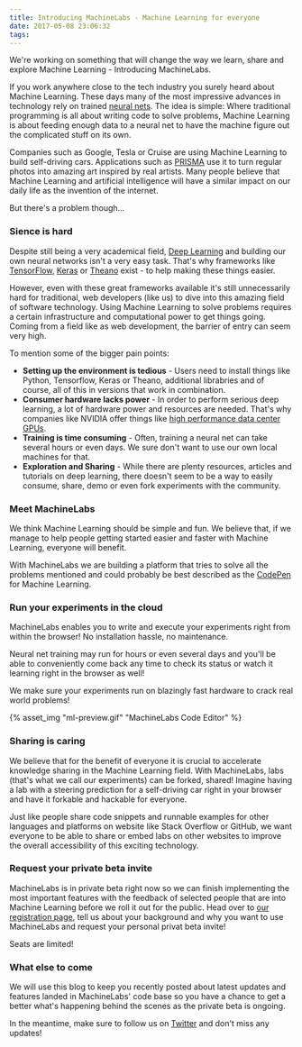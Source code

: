 ```yaml
---
title: Introducing MachineLabs - Machine Learning for everyone
date: 2017-05-08 23:06:32
tags:
---
```


We're working on something that will change the way we learn, share and explore Machine Learning - Introducing MachineLabs.

<!-- more -->

If you work anywhere close to the tech industry you surely heard about Machine Learning. These days many of the most impressive advances in technology rely on trained [neural nets](https://en.wikipedia.org/wiki/Artificial_neural_network). The idea is simple: Where traditional programming is all about writing code to solve problems, Machine Learning is about feeding enough data to a neural net to have the machine figure out the complicated stuff on its own.

Companies such as Google, Tesla or Cruise are using Machine Learning to build self-driving cars. Applications such as [PRISMA](https://prisma-ai.com/) use it to turn regular photos into amazing art inspired by real artists. Many people believe that Machine Learning and artificial intelligence will have a similar impact on our daily life as the invention of the internet.

But there's a problem though...

### Sience is hard

Despite still being a very academical field, [Deep Learning](https://en.wikipedia.org/wiki/Deep_learning) and building our own neural networks isn't a very easy task. That's why frameworks like [TensorFlow](https://www.tensorflow.org/), [Keras](https://keras.io/) or [Theano](http://deeplearning.net/software/theano/) exist - to help making these things easier.

However, even with these great frameworks available it's still unnecessarily hard for traditional, web developers (like us) to dive into this amazing field of software technology. Using Machine Learning to solve problems requires a certain infrastructure and computational power to get things going. Coming from a field like as web development, the barrier of entry can seem very high.

To mention some of the bigger pain points:

- **Setting up the environment is tedious** - Users need to install things like Python, Tensorflow, Keras or Theano, additional librabries and of course, all of this in versions that work in combination.
- **Consumer hardware lacks power** - In order to perform serious deep learning, a lot of hardware power and resources are needed. That's why companies like NVIDIA offer things like [high performance data center GPUs](https://www.nvidia.com/en-us/data-center/tesla/).
- **Training is time consuming** - Often, training a neural net can take several hours or even days. We sure don't want to use our own local machines for that.
- **Exploration and Sharing** - While there are plenty resources, articles and tutorials on deep learning, there doesn't seem to be a way to easily consume, share, demo or even fork experiments with the community.

### Meet MachineLabs

We think Machine Learning should be simple and fun. We believe that, if we manage to help people getting started easier and faster with Machine Learning, everyone will benefit.

With MachineLabs we are building a platform that tries to solve all the problems mentioned and could probably be best described as the [CodePen](http://codepen.io/) for Machine Learning.

### Run your experiments in the cloud

MachineLabs enables you to write and execute your experiments right from within the browser! No installation hassle, no maintenance.

Neural net training may run for hours or even several days and you'll be able to conveniently come back any time to check its status or watch it learning right in the browser as well!

We make sure your experiments run on blazingly fast hardware to crack real world problems!

{% asset_img "ml-preview.gif" "MachineLabs Code Editor" %}

### Sharing is caring

We believe that for the benefit of everyone it is crucial to accelerate knowledge sharing in the Machine Learning field. With MachineLabs, labs (that's what we call our experiments) can be forked, shared! Imagine having a lab with a steering prediction for a self-driving car right in your browser and have it forkable and hackable for everyone.

Just like people share code snippets and runnable examples for other languages and platforms on website like Stack Overflow or GitHub, we want everyone to be able to share or embed labs on other websites to improve the overall accessibility of this exciting technology.

### Request your private beta invite

MachineLabs is in private beta right now so we can finish implementing the most important features with the feedback of selected people that are into Machine Learning before we roll it out for the public. Head over to [our registration page](http://get.machinelabs.ai), tell us about your background and why you want to use MachineLabs and request your personal privat beta invite!

Seats are limited!

### What else to come

We will use this blog to keep you recently posted about latest updates and features landed in MachineLabs' code base so you have a chance to get a better what's happening behind the scenes as the private beta is ongoing.

In the meantime, make sure to follow us on [Twitter](http://twitter.com/machinelabs_ai) and don't miss any updates!

